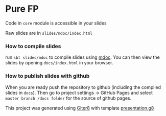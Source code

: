 # Pure FP

Code in `core` module is accessible in your slides

Raw slides are in `slides/mdoc/index.html`

### How to compile slides

run `sbt slides/mdoc` to compile slides using [mdoc][mdoc]. 
You can then view the slides by opening `docs/index.html` in your browser.

### How to publish slides with github

When you are ready push the repository to github (including the compiled slides in `docs`).
Then go to project settings -> GitHub Pages and select `master branch /docs folder` for 
the source of github pages.



This project was generated using [Giter8][g8] with template [presentation.g8][presentation.g8]


[g8]: http://www.foundweekends.org/giter8/
[presentation.g8]: https://github.com/julien-truffaut/presentation.g8
[mdoc]: https://scalameta.org/mdoc/